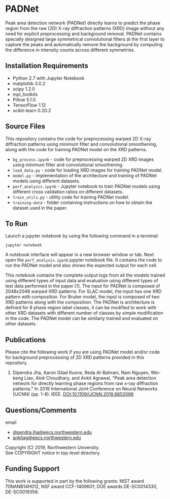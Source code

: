 # PADNet

Peak area detection network (PADNet) directly learns to predict the phase region from the raw (2D) X-ray diffraction patterns (XRD) image without any need for explicit preprocessing and background removal. PADNet contains specially designed large symmetrical convolutional filters at the first layer to capture the peaks and automatically remove the background by computing the difference in intensity counts across different symmetries.

## Installation Requirements
* Python 2.7 with Jupyter Notebook
* matplotlib 3.0.2
* scipy 1.2.0
* mpl_toolkits
* Pillow 5.1.0
* TensorFlow 1.12
* scikit-learn 0.20.2

## Source Files

This repository contains the code for preprocessing warped 2D X-ray diffraction patterns using minimum filter and convolutional smoothening, along with the code for training PADNet model on the XRD patterns.

* `bg_process.ipynb` - code for preprocessing warped 2D XRD images using minimum filter and convolutional smoothening.
* `load_data.py` - code for loading XRD images for training PADNet model.
* `model.py` - implementation of the architecture and training of PADNet models using different datasets.
* `perf_analysis.ipynb` - Jupyter notebook to train PADNet models using different cross validation ratios on different datasets.
* `train_utils.py` - utility code for training PADNet model.
* `training-data` - folder containing instructions on how to obtain the dataset used in the paper.

## To Run

Launch a jupyter notebook by using the following command in a terminal:

`jupyter notebook`

A notebook interface will appear in a new browser window or tab. Next open the `perf_analysis.ipynb` jupyter notebook file. It contains the code to run the PADNet model and also shows the expected output for each cell.

This notebook contains the complete output logs from all the models trained using different types of input data and evaluation using different types of test data performed in the paper [1]. The input for PADNet is composed of 2048x2048 warped XRD patterns. For SLAC model, the input has one XRD pattern with composition. For Bruker model, the input is composed of two XRD patterns along with the composition. The PADNet is architecture is defined for 8 phase region label classes, it can be modified to work with other XRD datasets with different number of classes by simple modification in the code. The PADNet model can be similarly trained and evaluated on other datasets.

## Publications

Please cite the following work if you are using PADNet model and/or code for background preprocessing of 2D XRD patterns provided in this repository.

1. Dipendra Jha, Aaron Gilad Kusne, Reda Al-Bahrani, Nam Nguyen, Wei-keng Liao, Alok Choudhary, and Ankit Agrawal, "Peak area detection network for directly learning phase regions from raw x-ray diffraction patterns." In 2019 International Joint Conference on Neural Networks (IJCNN) (pp. 1-8). IEEE. [DOI:10.1109/IJCNN.2019.8852096]( https://ieeexplore.ieee.org/stamp/stamp.jsp?tp=&arnumber=8852096)


## Questions/Comments

email
* dipendra.jha@eecs.northwestern.edu
* ankitag@eecs.northwestern.edu</br>

Copyright (C) 2019, Northwestern University.<br/>
See COPYRIGHT notice in top-level directory.


## Funding Support

This work is supported in part by the following grants: NIST award 70NANB14H012, NSF award CCF-1409601; DOE awards DE-SC0014330, DE-SC0019358.
